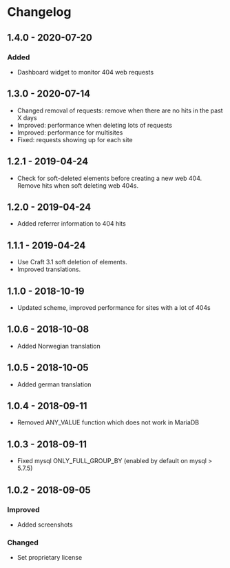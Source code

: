 Changelog
==================
## 1.4.0 - 2020-07-20
### Added
- Dashboard widget to monitor 404 web requests

## 1.3.0 - 2020-07-14
- Changed removal of requests: remove when there are no hits in the past X days
- Improved: performance when deleting lots of requests
- Improved: performance for multisites
- Fixed: requests showing up for each site

## 1.2.1 - 2019-04-24
- Check for soft-deleted elements before creating a new web 404. Remove hits when soft deleting web 404s.

## 1.2.0 - 2019-04-24
- Added referrer information to 404 hits

## 1.1.1 - 2019-04-24
- Use Craft 3.1 soft deletion of elements.
- Improved translations.

## 1.1.0 - 2018-10-19
- Updated scheme, improved performance for sites with a lot of 404s

## 1.0.6 - 2018-10-08
- Added Norwegian translation

## 1.0.5 - 2018-10-05
- Added german translation

## 1.0.4 - 2018-09-11
- Removed ANY_VALUE function which does not work in MariaDB

## 1.0.3 - 2018-09-11
- Fixed mysql ONLY_FULL_GROUP_BY (enabled by default on mysql > 5.7.5)

## 1.0.2 - 2018-09-05

### Improved
- Added screenshots

### Changed
- Set proprietary license
